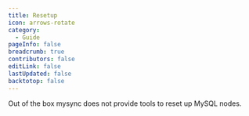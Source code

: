 ```yaml
---
title: Resetup
icon: arrows-rotate
category:
  - Guide
pageInfo: false
breadcrumb: true
contributors: false
editLink: false
lastUpdated: false
backtotop: false
---
```

Out of the box mysync does not provide tools to reset up MySQL nodes.